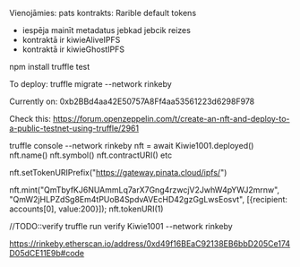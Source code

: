 Vienojāmies:
pats kontrakts:
Rarible default tokens
+ iespēja mainīt metadatus jebkad jebcik reizes
+ kontraktā ir kiwieAliveIPFS
+ kontraktā ir kiwieGhostIPFS




npm install
truffle test


To deploy:
truffle migrate --network rinkeby

Currently on:
0xb2BBd4aa42E50757A8Ff4aa53561223d6298F978

Check this: https://forum.openzeppelin.com/t/create-an-nft-and-deploy-to-a-public-testnet-using-truffle/2961


truffle console --network rinkeby
nft = await Kiwie1001.deployed()
nft.name()
nft.symbol()
nft.contractURI() etc

nft.setTokenURIPrefix("https://gateway.pinata.cloud/ipfs/")


nft.mint("QmTbyfKJ6NUAmmLq7arX7Gng4rzwcjV2JwhW4pYWJ2mrnw", "QmW2jHLPZdSg8Em4tPUoB4SpdvAVEcHD42gzGgLwsEosvt", [{recipient: accounts[0], value:200}]);
nft.tokenURI(1)

//TODO::verify
truffle run verify Kiwie1001 --network rinkeby

https://rinkeby.etherscan.io/address/0xd49f16BEaC92138EB6bbD205Ce174D05dCE11E9b#code